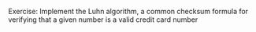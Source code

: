 Exercise: Implement the Luhn algorithm, a common checksum formula for verifying that a given number is a valid credit card number
